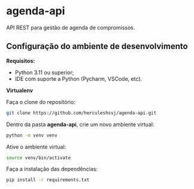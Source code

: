# agenda-api
API REST para gestão de agenda de compromissos.

## Configuração do ambiente de desenvolvimento

**Requisitos:**
- Python 3.11 ou superior;
- IDE com suporte a Python (Pycharm, VSCode, etc).

**Virtualenv**

Faça o clone do repositório:

```sh
git clone https://github.com/herculeshssj/agenda-api.git
```

Dentro da pasta **agenda-api**, crie um novo ambiente virtual:

```sh
python -m venv venv
```

Ative o ambiente virtual:

```sh
source venv/bin/activate
```

Faça a instalação das dependências:

```sh
pip install -r requirements.txt
```